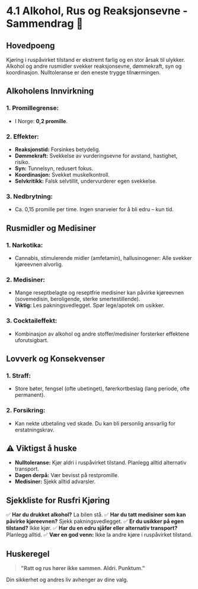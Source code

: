 # 4.1 Alkohol, Rus og Reaksjonsevne - Sammendrag 🚫

## Hovedpoeng
Kjøring i ruspåvirket tilstand er ekstremt farlig og en stor årsak til ulykker. Alkohol og andre rusmidler svekker reaksjonsevne, dømmekraft, syn og koordinasjon. Nulltoleranse er den eneste trygge tilnærmingen.

## Alkoholens Innvirkning

### 1. **Promillegrense:**
- I Norge: **0,2 promille**.

### 2. **Effekter:**
- **Reaksjonstid:** Forsinkes betydelig.
- **Dømmekraft:** Svekkelse av vurderingsevne for avstand, hastighet, risiko.
- **Syn:** Tunnelsyn, redusert fokus.
- **Koordinasjon:** Svekket muskelkontroll.
- **Selvkritikk:** Falsk selvtillit, undervurderer egen svekkelse.

### 3. **Nedbrytning:**
- Ca. 0,15 promille per time. Ingen snarveier for å bli edru – kun tid.

## Rusmidler og Medisiner

### 1. **Narkotika:**
- Cannabis, stimulerende midler (amfetamin), hallusinogener: Alle svekker kjøreevnen alvorlig.

### 2. **Medisiner:**
- Mange reseptbelagte og reseptfrie medisiner kan påvirke kjøreevnen (sovemedisin, beroligende, sterke smertestillende).
- **Viktig:** Les pakningsvedlegget. Spør lege/apotek om usikker.

### 3. **Cocktaileffekt:**
- Kombinasjon av alkohol og andre stoffer/medisiner forsterker effektene uforutsigbart.

## Lovverk og Konsekvenser

### 1. **Straff:**
- Store bøter, fengsel (ofte ubetinget), førerkortbeslag (lang periode, ofte permanent).

### 2. **Forsikring:**
- Kan nekte utbetaling ved skade. Du kan bli personlig ansvarlig for erstatningskrav.

## ⚠️ Viktigst å huske
- **Nulltoleranse:** Kjør aldri i ruspåvirket tilstand. Planlegg alltid alternativ transport.
- **Dagen derpå:** Vær bevisst på restpromille.
- **Medisiner:** Sjekk alltid advarsler.

## Sjekkliste for Rusfri Kjøring
✅ **Har du drukket alkohol?** La bilen stå.
✅ **Har du tatt medisiner som kan påvirke kjøreevnen?** Sjekk pakningsvedlegget.
✅ **Er du usikker på egen tilstand?** Ikke kjør.
✅ **Har du en edru sjåfør eller alternativ transport?** Planlegg alltid.
✅ **Vær en god venn:** Ikke la andre kjøre i ruspåvirket tilstand.

## Huskeregel
> **"Ratt og rus hører ikke sammen. Aldri. Punktum."**

Din sikkerhet og andres liv avhenger av dine valg.